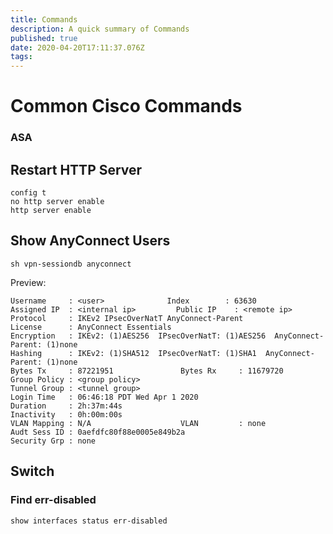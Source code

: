 ```yaml
---
title: Commands
description: A quick summary of Commands
published: true
date: 2020-04-20T17:11:37.076Z
tags: 
---
```


# Common Cisco Commands

### ASA

## Restart HTTP Server

```
config t
no http server enable
http server enable
```

## Show AnyConnect Users

```
sh vpn-sessiondb anyconnect
```

Preview:
```
Username     : <user>              Index        : 63630
Assigned IP  : <internal ip>         Public IP    : <remote ip>
Protocol     : IKEv2 IPsecOverNatT AnyConnect-Parent
License      : AnyConnect Essentials
Encryption   : IKEv2: (1)AES256  IPsecOverNatT: (1)AES256  AnyConnect-Parent: (1)none
Hashing      : IKEv2: (1)SHA512  IPsecOverNatT: (1)SHA1  AnyConnect-Parent: (1)none
Bytes Tx     : 87221951               Bytes Rx     : 11679720
Group Policy : <group policy>
Tunnel Group : <tunnel group>
Login Time   : 06:46:18 PDT Wed Apr 1 2020
Duration     : 2h:37m:44s
Inactivity   : 0h:00m:00s
VLAN Mapping : N/A                    VLAN         : none
Audt Sess ID : 0aefdfc80f88e0005e849b2a
Security Grp : none

```


## Switch 
### Find err-disabled

```
show interfaces status err-disabled
```